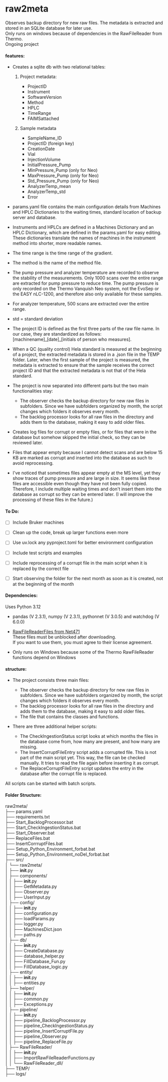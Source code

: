 # raw2meta
Observes backup directory for new raw files. The metadata is extracted and stored in an SQLite database for later use.  
Only runs on windows because of dependencies in the RawFileReader from Thermo.  
Ongoing project

#### features: 
- Creates a sqlite db with two relational tables:
  1. Project metadata:
     - ProjectID
     - Instrument
     - SoftwareVersion
     - Method
     - HPLC
     - TimeRange
     - FAIMSattached

  2. Sample metadata
     - SampleName_ID
     - ProjectID (foreign key)
     - CreationDate
     - Vial
     - InjectionVolume
     - InitialPressure_Pump
     - MinPressure_Pump (only for Neo)
     - MaxPressure_Pump (only for Neo)
     - Std_Pressure_Pump (only for Neo)
     - AnalyzerTemp_mean
     - AnalyzerTemp_std
     - Error


- params.yaml file contains the main configuration details from Machines and HPLC Dictionaries to the waiting times, standard location of backup server and database. 

- Instruments and HPLCs are defined in a Machines Dictionary and an HPLC Dictionary, which are defined in the params.yaml for easy editing. These dictionaries translate the names of machines in the instrument method into shorter, more readable names.
- The time range is the time range of the gradient.
- The method is the name of the method file.
- The pump pressure and analyzer temperature are recorded to observe the stability of the measurements. Only 1000 scans over the entire range are extracted for pump pressure to reduce time. The pump pressure is only recorded on the Thermo Vanquish Neo system, not the EvoSep or the EASY nLC-1200, and therefore also only available for these samples.
- For analyzer temperature, 500 scans are extracted over the entire range.
- std = standard deviation
  
- The project ID is defined as the first three parts of the raw file name. In our case, they are standardized as follows:  \[machinename]\_\[date]\_\[initials of person who measures]. 
- When a QC (quality control) Hela standard is measured at the beginning of a project, the extracted metadata is stored in a .json file in the TEMP folder. Later, when the first sample of the project is measured, the metadata is extracted to ensure that the sample receives the correct project ID and that the extracted metadata is not that of the Hela standard.

- The project is now separated into different parts but the two main functionalities stay:
  + The observer checks the backup directory for new raw files in subfolders. Since we have subfolders organized by month, the script changes which folders it observes every month.
  + The backlog processor looks for all raw files in the directory and adds them to the database, making it easy to add older files.
 
- Creates log files for corrupt or empty files, or for files that were in the database but somehow skipped the initial check, so they can be reviewed later.

- Files that appear empty because I cannot detect scans and are below 15 KB are marked as corrupt and inserted into the database as such to avoid reprocessing.
- I've noticed that sometimes files appear empty at the MS level, yet they show traces of pump pressure and are large in size. It seems like these files are accessible even though they have not been fully copied. Therefore, I include multiple waiting times and don't insert them into the database as corrupt so they can be entered later. (I will improve the processing of these files in the future.)
 
#### To Do:
- [ ] Include Bruker machines
- [ ] Clean up the code, break up larger functions even more
- [ ] Use uv.lock any pyproject.toml for better environment configuration
- [ ] Include test scripts and examples
- [ ] Include reprocessing of a corrupt file in the main script when it is replaced by the correct file
- [ ] Start observing the folder for the next month as soon as it is created, not at the beginning of the month


#### Dependencies:
Uses Python 3.12
- pandas (V 2.3.1), numpy (V 2.3.1), pythonnet (V 3.0.5) and watchdog (V 6.0.0) 
- [RawFileReaderFiles from Net471](https://github.com/thermofisherlsms/RawFileReader)  
  These files must be unblocked after downloading.  
  If you want to use them, you must agree to their license agreement.  

- Only runs on Windows because some of the Thermo RawFileReader functions depend on Windows   

#### structure:
- The project consists three main files:
  + The observer checks the backup directory for new raw files in subfolders. Since we have subfolders organized by month, the script changes which folders it observes every month.
  + The backlog processor looks for all raw files in the directory and adds them to the database, making it easy to add older files.
  + The file that contains the classes and functions.  
   
- There are three additional helper scripts:
  + The CheckIngestionStatus script looks at which months the files in the database come from, how many are present, and how many are missing.
  + The InsertCorruptFileEntry script adds a corrupted file. This is not part of the main script yet. This way, the file can be checked manually. It tries to read the file again before inserting it as corrupt.
  + The ReplaceCorruptFileEntry script updates the entry in the database after the corrupt file is replaced.

All scripts can be started with batch scripts. 
    
#### Folder Structure:
raw2meta/  
├── params.yaml  
├── requirements.txt  
├── Start_BacklogProcessor.bat  
├── Start_CheckIngestionStatus.bat  
├── Start_Observer.bat  
├── ReplaceFiles.bat  
├── InsertCorrruptFiles.bat  
├── Setup_Python_Environment_forbat.bat  
├── Setup_Python_Environment_noDel_forbat.bat  
├── src/  
│   └── raw2meta/  
│       ├── __init__.py  
│       ├── components/  
│       │   ├── __init__.py  
│       │   ├── GetMetadata.py  
│       │   ├── Observer.py  
│       │   ├── UserInput.py  
│       ├── config/  
│       │   ├── __init__.py  
│       │   ├── configuration.py  
│       │   ├── loadParams.py  
│       │   ├── logger.py  
│       │   ├── MachinesDict.json  
│       │   ├── paths.py  
│       ├── db/  
│       │   ├── __init__.py  
│       │   ├── CreateDatabase.py  
│       │   ├── database_helper.py  
│       │   ├── FillDatabase_Fun.py  
│       │   ├── FillDatabase_logic.py  
│       ├── entity/  
│       │   ├── __init__.py  
│       │   ├── entities.py  
│       ├── helper/  
│       │   ├── __init__.py  
│       │   ├── common.py  
│       │   ├── Exceptions.py  
│       ├── pipeline/  
│       │   ├── __init__.py  
│       │   ├── pipeline_BacklogProcessor.py  
│       │   ├── pipeline_CheckIngestionStatus.py  
│       │   ├── pipeline_InsertCorruptFile.py  
│       │   ├── pipeline_Observer.py  
│       │   ├── pipeline_ReplaceFile.py  
│       ├── RawFileReader/  
│       │   ├── __init__.py  
│       │   ├── ImportRawFileReaderFunctions.py  
│       │   └── RawFileReader_dll/  
├── TEMP/  
├── logs/  



